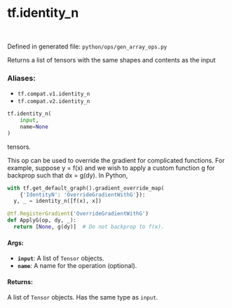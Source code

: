 <div itemscope itemtype="http://developers.google.com/ReferenceObject">
<meta itemprop="name" content="tf.identity_n" />
<meta itemprop="path" content="Stable" />
</div>

# tf.identity_n

<!-- Insert buttons -->

<table class="tfo-notebook-buttons tfo-api" align="left">
</table>

Defined in generated file: `python/ops/gen_array_ops.py`



<!-- Start diff -->
Returns a list of tensors with the same shapes and contents as the input

### Aliases:

* `tf.compat.v1.identity_n`
* `tf.compat.v2.identity_n`


``` python
tf.identity_n(
    input,
    name=None
)
```



<!-- Placeholder for "Used in" -->

tensors.

This op can be used to override the gradient for complicated functions. For
example, suppose y = f(x) and we wish to apply a custom function g for backprop
such that dx = g(dy). In Python,

```python
with tf.get_default_graph().gradient_override_map(
    {'IdentityN': 'OverrideGradientWithG'}):
  y, _ = identity_n([f(x), x])

@tf.RegisterGradient('OverrideGradientWithG')
def ApplyG(op, dy, _):
  return [None, g(dy)]  # Do not backprop to f(x).
```

#### Args:


* <b>`input`</b>: A list of `Tensor` objects.
* <b>`name`</b>: A name for the operation (optional).


#### Returns:

A list of `Tensor` objects. Has the same type as `input`.

